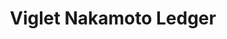 ---
layout: solution
title:  Viglet Nakamoto Ledger
identifier: nakamoto
order: 5
permalink: /nakamoto/
github: https://github.com/opennakamoto
github-org: opennakamoto
main-color: hotpink
logo-acronym: Na
logo-section: Ledger
short-name: Nakamoto Ledger
full-name: Viglet Nakamoto Ledger
description: Decentralized, distributed, digital ledger.
twitter-url: https://twitter.com/VigletTweet
social-image: https://avatars.githubusercontent.com/u/57295174?s=280&amp;v=4
facebook-url: https://www.facebook.com/viglet
file-type: .jar
youtube-channel: https://www.youtube.com/channel/UCMOUMnOecpTV05LpLytawuw
---